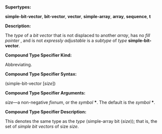  

**Supertypes:** 

**simple-bit-vector**, **bit-vector**, **vector**, **simple-array**, **array**, **sequence**, **t** 

**Description:** 

The *type* of a *bit vector* that is not displaced to another *array*, has no *fill pointer* , and is not *expressly adjustable* is a *subtype* of *type* **simple-bit-vector**. 

**Compound Type Specifier Kind:** 

Abbreviating. 

**Compound Type Specifier Syntax:** 

(simple-bit-vector [*size*]) 



 

 

**Compound Type Specifier Arguments:** 

*size*—a non-negative *fixnum*, or the *symbol* **\***. The default is the *symbol* **\***. 

**Compound Type Specifier Description:** 

This denotes the same type as the *type* (simple-array bit (*size*)); that is, the set of *simple bit vectors* of size *size*. 

